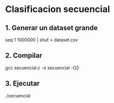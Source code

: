 # Clasificacion secuencial

## 1. Generar un dataset grande
seq 1 1000000 | shuf > dataset.csv

## 2. Compilar
gcc secuencial.c -o secuencial -O2

## 3. Ejecutar
./secuencial
